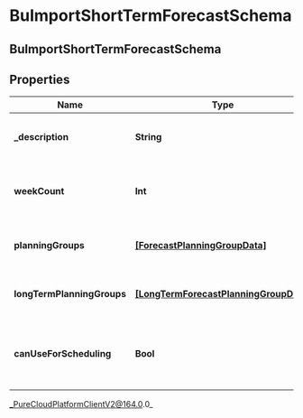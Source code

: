 # BuImportShortTermForecastSchema

## BuImportShortTermForecastSchema

## Properties

|Name | Type | Description | Notes|
|------------ | ------------- | ------------- | -------------|
| **_description** | **String** | The description for the forecast | |
| **weekCount** | **Int** | The number of weeks covered by the forecast | |
| **planningGroups** | [**[ForecastPlanningGroupData]**](ForecastPlanningGroupData) | The short term planning group data | |
| **longTermPlanningGroups** | [**[LongTermForecastPlanningGroupData]**](LongTermForecastPlanningGroupData) | The long term planning group data | [optional] |
| **canUseForScheduling** | **Bool** | Whether this forecast can be used for scheduling | [optional] |



_PureCloudPlatformClientV2@164.0.0_
